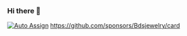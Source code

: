 ### Hi there 👋

<!--
**Bdsjewelry/Bdsjewelry** is a ✨ _special_ ✨ repository because its `README.md` (this file) appears on your GitHub profile.

Here are some ideas to get you started:

- 🔭 I’m currently working on ...
- 🌱 I’m currently learning ...
- 👯 I’m looking to collaborate on ...
- 🤔 I’m looking for help with ...
- 💬 Ask me about ...
- 📫 How to reach me: ...
- 😄 Pronouns: ...
- ⚡ Fun fact: ...
-->
[![Auto Assign](https://github.com/bds-jewelry/demo-repository/actions/workflows/auto-assign.yml/badge.svg?branch=add-auto-assign-workflow&event=workflow_run)](https://github.com/bds-jewelry/demo-repository/actions/workflows/auto-assign.yml)
https://github.com/sponsors/Bdsjewelry/card
